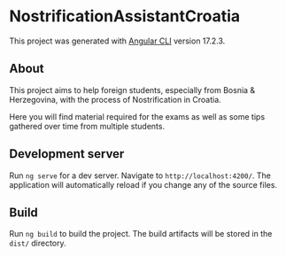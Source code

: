 # NostrificationAssistantCroatia

This project was generated with [Angular CLI](https://github.com/angular/angular-cli) version 17.2.3.

## About

This project aims to help foreign students, especially from Bosnia & Herzegovina, with the process of Nostrification in Croatia.

Here you will find material required for the exams as well as some tips gathered over time from multiple students.

## Development server

Run `ng serve` for a dev server. Navigate to `http://localhost:4200/`. The application will automatically reload if you change any of the source files.

## Build

Run `ng build` to build the project. The build artifacts will be stored in the `dist/` directory.
